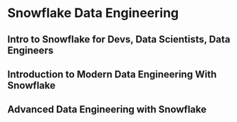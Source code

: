 # Snowflake Data Engineering

## Intro to Snowflake for Devs, Data Scientists, Data Engineers


## Introduction to Modern Data Engineering With Snowflake


## Advanced Data Engineering with Snowflake


